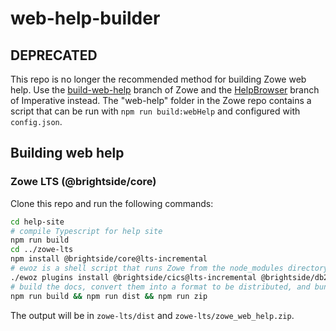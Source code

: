# web-help-builder

## DEPRECATED

This repo is no longer the recommended method for building Zowe web help. Use the [build-web-help](https://github.com/zowe/zowe-cli/tree/build-web-help) branch of Zowe and the [HelpBrowser](https://github.com/zowe/imperative/tree/HelpBrowser) branch of Imperative instead. The "web-help" folder in the Zowe repo contains a script that can be run with `npm run build:webHelp` and configured with `config.json`.

## Building web help

### Zowe LTS (@brightside/core)

Clone this repo and run the following commands:
```bash
cd help-site
# compile Typescript for help site
npm run build
cd ../zowe-lts
npm install @brightside/core@lts-incremental
# ewoz is a shell script that runs Zowe from the node_modules directory instead of your system installed Zowe
./ewoz plugins install @brightside/cics@lts-incremental @brightside/db2@lts-incremental
# build the docs, convert them into a format to be distributed, and bundle them into a zip
npm run build && npm run dist && npm run zip
```

The output will be in `zowe-lts/dist` and `zowe-lts/zowe_web_help.zip`.
